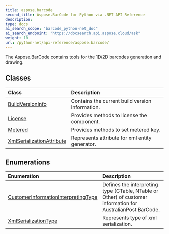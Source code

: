 ```yaml
---
title: aspose.barcode
second_title: Aspose.BarCode for Python via .NET API Reference
description: 
type: docs
ai_search_scope: "barcode_python-net_doc"
ai_search_endpoint: "https://docsearch.api.aspose.cloud/ask"
weight: 10
url: /python-net/api-reference/aspose.barcode/
---
```



The Aspose.BarCode contains tools for the 1D/2D barcodes generation and drawing.

## Classes
| Class | Description |
| :- | :- |
|[BuildVersionInfo](/barcode/python-net/api-reference/aspose.barcode/buildversioninfo/)|Contains the current build version information.|
|[License](/barcode/python-net/api-reference/aspose.barcode/license/)|Provides methods to license the component.|
|[Metered](/barcode/python-net/api-reference/aspose.barcode/metered/)|Provides methods to set metered key.|
|[XmlSerializationAttribute](/barcode/python-net/api-reference/aspose.barcode/xmlserializationattribute/)|Represents attribute for xml entity generator.|
## Enumerations
| Enumeration | Description |
| :- | :- |
|[CustomerInformationInterpretingType](/barcode/python-net/api-reference/aspose.barcode/customerinformationinterpretingtype/)|Defines the interpreting type (CTable, NTable or Other) of customer information for AustralianPost BarCode.|
|[XmlSerializationType](/barcode/python-net/api-reference/aspose.barcode/xmlserializationtype/)|Represents type of xml serialization.|
